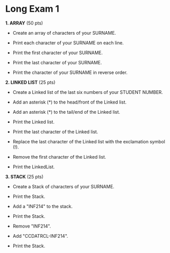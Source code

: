 # Long Exam 1

**1. ARRAY**  (50 pts)

- Create an array of characters of your SURNAME.

- Print each character of your SURNAME on each line.

- Print the first character of your SURNAME.

- Print the last character of your SURNAME.

- Print the character of your SURNAME in reverse order.

**2. LINKED LIST** (25 pts)

- Create a Linked list of the last six numbers of your STUDENT NUMBER.

- Add an asterisk (*) to the head/front of the Linked list.

- Add an asterisk (*) to the tail/end of the Linked list.
  
- Print the Linked list.

- Print the last character of the Linked list.
  
- Replace the last character of the Linked list with the exclamation symbol (!).

- Remove the first character of the Linked list.

- Print the LinkedList.



**3. STACK** (25 pts)
- Create a Stack of characters of your SURNAME.

- Print the Stack.

- Add a "INF214" to the stack.

- Print the Stack.

- Remove "INF214".

- Add "CCDATRCL-INF214".

- Print the Stack.
